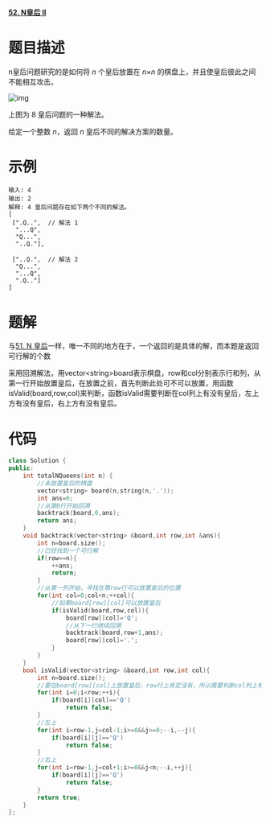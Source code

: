 #### [52. N皇后 II](https://leetcode-cn.com/problems/n-queens-ii/)

# 题目描述

n皇后问题研究的是如何将 *n* 个皇后放置在 *n*×*n* 的棋盘上，并且使皇后彼此之间不能相互攻击。

![img](https://assets.leetcode-cn.com/aliyun-lc-upload/uploads/2018/10/12/8-queens.png)

上图为 8 皇后问题的一种解法。

给定一个整数 *n*，返回 *n* 皇后不同的解决方案的数量。

# 示例

```
输入: 4
输出: 2
解释: 4 皇后问题存在如下两个不同的解法。
[
 [".Q..",  // 解法 1
  "...Q",
  "Q...",
  "..Q."],

 ["..Q.",  // 解法 2
  "Q...",
  "...Q",
  ".Q.."]
]
```

# 题解

与[51. N 皇后](https://leetcode-cn.com/problems/n-queens/)一样，唯一不同的地方在于，一个返回的是具体的解，而本题是返回可行解的个数

采用回溯解法，用vector\<string>board表示棋盘，row和col分别表示行和列，从第一行开始放置皇后，在放置之前，首先判断此处可不可以放置，用函数isValid(board,row,col)来判断，函数isValid需要判断在col列上有没有皇后，左上方有没有皇后，右上方有没有皇后。

# 代码

```c++
class Solution {
public:
    int totalNQueens(int n) {
        //未放置皇后的棋盘
        vector<string> board(n,string(n,'.'));
        int ans=0;
        //从第0行开始回溯
        backtrack(board,0,ans);
        return ans;
    }
    void backtrack(vector<string> &board,int row,int &ans){
        int n=board.size();
        //已经找到一个可行解
        if(row==n){
            ++ans;
            return;
        }
        //从第一列开始，寻找在第row行可以放置皇后的位置
        for(int col=0;col<n;++col){
            //如果board[row][col]可以放置皇后
            if(isValid(board,row,col)){
                board[row][col]='Q';
                //从下一行继续回溯
                backtrack(board,row+1,ans);
                board[row][col]='.';
            }
        }
    }
    bool isValid(vector<string> &board,int row,int col){
        int n=board.size();
        //要在board[row][col]上放置皇后，row行上肯定没有，所以需要判断col列上有没有皇后
        for(int i=0;i<row;++i){
            if(board[i][col]=='Q')
                return false;
        }
        //左上
        for(int i=row-1,j=col-1;i>=0&&j>=0;--i,--j){
            if(board[i][j]=='Q')
                return false;
        }
        //右上
        for(int i=row-1,j=col+1;i>=0&&j<n;--i,++j){
            if(board[i][j]=='Q')
                return false;
        }
        return true;
    }
};
```

